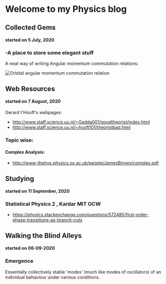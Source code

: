 # Welcome to my Physics blog

## Collected Gems
#### started on 5 July, 2020
### -A place to store some elegant stuff

A neat way of writing Angular momentum commutation relations:

![Orbital angular momentum commutation relation](https://wikimedia.org/api/rest_v1/media/math/render/svg/864a8e3a58c1ab3775758466d7c0cb39cf0f6d7f)


## Web Resources
#### started on 7 August, 2020
Gerard t'Hooft's webpages:
* http://www.staff.science.uu.nl/~Gadda001/goodtheorist/index.html
* http://www.staff.science.uu.nl/~hooft101/theoristbad.html
### Topic wise:
#### Complex Analysis:
* http://www-thphys.physics.ox.ac.uk/people/JamesBinney/complex.pdf


## Studying
#### started on 11 September, 2020
### Statistical Physics 2 , Kardar MIT OCW
* https://physics.stackexchange.com/questions/572485/first-order-phase-transitions-as-branch-cuts

## Walking the Blind Alleys
#### started on 06-09-2020
### Emergence
Essentially collectively stable 'modes' (much like modes of oscillators) of an individual behaviour under various conditions. 
